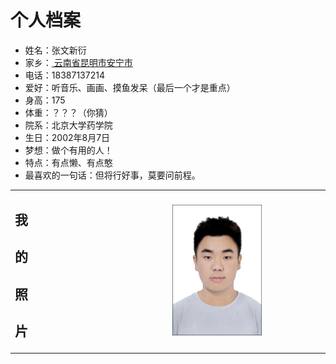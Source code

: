 <!DOCTYPE html>
<html lang="zh-cn">
<meta charset="utf-8"/>
  <body>
    <h1>个人档案</h1>
      <ul>
        <li>姓名：张文新衍
        </li>
        <li>家乡：<a href=“https://baike.baidu.com/item/%E5%AE%89%E5%AE%81/2182645” > 云南省昆明市安宁市 </a>
        </li>
        <li>电话：18387137214
        </li>
        <li>爱好：听音乐、画画、摸鱼发呆（最后一个才是重点）
        </li>
        <li>身高：175
        </li>
        <li>体重：？？？（你猜）
        </li>
        <li>院系：北京大学药学院
        </li>
        <li>生日：2002年8月7日
        </li>
        <li>梦想：做个有用的人！
        </li>
        <li>特点：有点懒、有点憨
        </li>
        <li>最喜欢的一句话：但将行好事，莫要问前程。
        </li>
      </ul>
  </body>
  <table border="0">
    <tr>
      <td width="50%">
        <h2>我</h2>
        <h2>的</h2>
        <h2>照</h2>
        <h2>片</h2>
      </td>
      <td width="50%">
        <img src="mmexport1627391006434.jpg" width=60%>
      </td>
    </tr>
  </table>
</html>      







